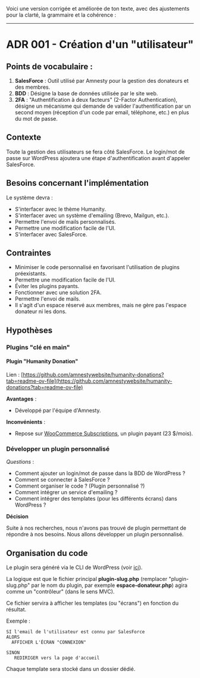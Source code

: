 Voici une version corrigée et améliorée de ton texte, avec des ajustements pour la clarté, la grammaire et la cohérence :

---

# ADR 001 - Création d'un "utilisateur"

## Points de vocabulaire :

1. **SalesForce** : Outil utilisé par Amnesty pour la gestion des donateurs et des membres.
2. **BDD** : Désigne la base de données utilisée par le site web.
3. **2FA** : "Authentification à deux facteurs" (2-Factor Authentication), désigne un mécanisme qui demande de valider l'authentification par un second moyen (réception d'un code par email, téléphone, etc.) en plus du mot de passe.

## Contexte

Toute la gestion des utilisateurs se fera côté SalesForce. Le login/mot de passe sur WordPress ajoutera une étape d'authentification avant d'appeler SalesForce.

## Besoins concernant l'implémentation

Le système devra :

- S'interfacer avec le thème Humanity.
- S'interfacer avec un système d'emailing (Brevo, Mailgun, etc.).
- Permettre l'envoi de mails personnalisés.
- Permettre une modification facile de l'UI.
- S'interfacer avec SalesForce.

## Contraintes

- Minimiser le code personnalisé en favorisant l'utilisation de plugins préexistants.
- Permettre une modification facile de l'UI.
- Éviter les plugins payants.
- Fonctionner avec une solution 2FA.
- Permettre l'envoi de mails.
- Il s'agit d'un espace réservé aux membres, mais ne gère pas l'espace donateur ni les dons.

## Hypothèses

### Plugins "clé en main"

#### Plugin "Humanity Donation"

Lien : [https://github.com/amnestywebsite/humanity-donations?tab=readme-ov-file](https://github.com/amnestywebsite/humanity-donations?tab=readme-ov-file)

**Avantages** :

- Développé par l'équipe d'Amnesty.

**Inconvénients** :

- Repose sur [WooCommerce Subscriptions](https://woocommerce.com/products/woocommerce-subscriptions/), un plugin payant (23 $/mois).

### Développer un plugin personnalisé

*Questions* :

- Comment ajouter un login/mot de passe dans la BDD de WordPress ?
- Comment se connecter à SalesForce ?
- Comment organiser le code ? (Plugin personnalisé ?)
- Comment intégrer un service d'emailing ?
- Comment intégrer des templates (pour les différents écrans) dans WordPress ?

**Décision**

Suite à nos recherches, nous n'avons pas trouvé de plugin permettant de répondre à nos besoins. Nous allons développer un plugin personnalisé.

## Organisation du code

Le plugin sera généré via le CLI de WordPress (voir [ici](https://developer.wordpress.org/cli/commands/scaffold/plugin/)).

La logique est que le fichier principal **plugin-slug.php** (remplacer "plugin-slug.php" par le nom du plugin, par exemple **espace-donateur.php**) agira comme un "contrôleur" (dans le sens MVC).

Ce fichier servira à afficher les templates (ou "écrans") en fonction du résultat.

Exemple :

```
SI l'email de l'utilisateur est connu par SalesForce
ALORS
  AFFICHER L'ÉCRAN "CONNEXION"

SINON
   REDIRIGER vers la page d'accueil
```

Chaque template sera stocké dans un dossier dédié.
